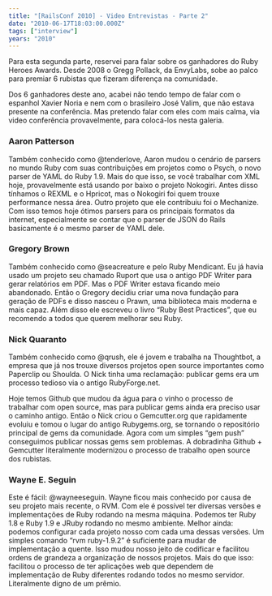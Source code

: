 ```yaml
---
title: "[RailsConf 2010] - Video Entrevistas - Parte 2"
date: "2010-06-17T18:03:00.000Z"
tags: ["interview"]
years: "2010"
---
```


<p></p>
<p>Para esta segunda parte, reservei para falar sobre os ganhadores do Ruby Heroes Awards. Desde 2008 o Gregg Pollack, da EnvyLabs, sobe ao palco para premiar 6 rubistas que fizeram diferença na comunidade.</p>
<p>Dos 6 ganhadores deste ano, acabei não tendo tempo de falar com o espanhol Xavier Noria e nem com o brasileiro José Valim, que não estava presente na conferência. Mas pretendo falar com eles com mais calma, via video conferência provavelmente, para colocá-los nesta galeria.</p>
<p></p>
<p></p>
<h3>Aaron Patterson</h3>
<p>Também conhecido como @tenderlove, Aaron mudou o cenário de parsers no mundo Ruby com suas contribuições em projetos como o Psych, o novo parser de <span class="caps">YAML</span> do Ruby 1.9. Mais do que isso, se você trabalhar com <span class="caps">XML</span> hoje, provavelmente está usando por baixo o projeto Nokogiri. Antes disso tínhamos o <span class="caps">REXML</span> e o Hpricot, mas o Nokogiri foi quem trouxe performance nessa área. Outro projeto que ele contribuiu foi o Mechanize. Com isso temos hoje ótimos parsers para os principais formatos da internet, especialmente se contar que o parser de <span class="caps">JSON</span> do Rails basicamente é o mesmo parser de <span class="caps">YAML</span> dele.</p>
<div id="playerhlDlSmBfVPHa"></div>
<script type="text/javascript">
  jwplayer('playerhlDlSmBfVPHa').setup({
    file: 'https://s3.amazonaws.com/videos-akitaonrails/Akitaonrails-RailsConf2010AaronPatterson976.flv',
    title: 'Interview - Aaron Petterson (Railsconf 2010)',
    width: '100%',
    aspectratio: '4:3'
  });
</script>
<h3>Gregory Brown</h3>
<p>Também conhecido como @seacreature e pelo Ruby Mendicant. Eu já havia usado um projeto seu chamado Ruport que usa o antigo <span class="caps">PDF</span> Writer para gerar relatórios em <span class="caps">PDF</span>. Mas o <span class="caps">PDF</span> Writer estava ficando meio abandonado. Então o Gregory decidiu criar uma nova fundação para geração de PDFs e disso nasceu o Prawn, uma biblioteca mais moderna e mais capaz. Além disso ele escreveu o livro “Ruby Best Practices”, que eu recomendo a todos que querem melhorar seu Ruby.</p>
<div id="playerNxFHPolWfPOt"></div>
<script type="text/javascript">
  jwplayer('playerNxFHPolWfPOt').setup({
    file: 'https://s3.amazonaws.com/videos-akitaonrails/Akitaonrails-RailsConf2010GregoryBrown771.m4v.mp4',
    title: 'Interview - Gregory Brown (Railsconf 2010)',
    width: '100%',
    aspectratio: '4:3'
  });
</script>
<h3>Nick Quaranto</h3>
<p>Também conhecido como @qrush, ele é jovem e trabalha na Thoughtbot, a empresa que já nos trouxe diversos projetos open source importantes como Paperclip ou Shoulda. O Nick tinha uma reclamação: publicar gems era um processo tedioso via o antigo RubyForge.net.</p>
<p>Hoje temos Github que mudou da água para o vinho o processo de trabalhar com open source, mas para publicar gems ainda era preciso usar o caminho antigo. Então o Nick criou o Gemcutter.org que rapidamente evoluiu e tomou o lugar do antigo Rubygems.org, se tornando o repositório principal de gems da comunidade. Agora com um simples “gem push” conseguimos publicar nossas gems sem problemas. A dobradinha Github + Gemcutter literalmente modernizou o processo de trabalho open source dos rubistas.</p>
<div id="playerPgWRWrRSWQbn"></div>
<script type="text/javascript">
  jwplayer('playerPgWRWrRSWQbn').setup({
    file: 'https://s3.amazonaws.com/videos-akitaonrails/Akitaonrails-RailsConf2010NickQuaranto682.m4v.mp4',
    title: 'Interview - Nick Quaranto (Railsconf 2010)',
    width: '100%',
    aspectratio: '4:3',
    fallback: 'false',
    primary: 'flash'
  });
</script>
<h3>Wayne E. Seguin</h3>
<p>Este é fácil: @wayneeseguin. Wayne ficou mais conhecido por causa de seu projeto mais recente, o <span class="caps">RVM</span>. Com ele é possível ter diversas versões e implementações de Ruby rodando na mesma máquina. Podemos ter Ruby 1.8 e Ruby 1.9 e JRuby rodando no mesmo ambiente. Melhor ainda: podemos configurar cada projeto nosso com cada uma dessas versões. Um simples comando “rvm ruby-1.9.2” é suficiente para mudar de implementação a quente. Isso mudou nosso jeito de codificar e facilitou ordens de grandeza a organização de nossos projetos. Mais do que isso: facilitou o processo de ter aplicações web que dependem de implementação de Ruby diferentes rodando todos no mesmo servidor. Literalmente digno de um prêmio.</p>
<div id="playerHquNNYLFNjCT"></div>
<script type="text/javascript">
  jwplayer('playerHquNNYLFNjCT').setup({
    file: 'https://s3.amazonaws.com/videos-akitaonrails/Akitaonrails-RailsConf2010WayneESeguin393.m4v.mp4',
    title: 'Interview - Wayne E. Seguin (Railsconf 2010)',
    width: '100%',
    aspectratio: '4:3',
    fallback: 'false',
    primary: 'flash'
  });
</script>
<p></p>
